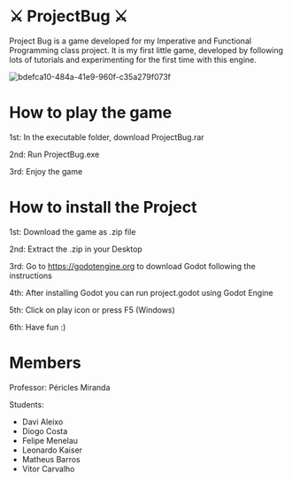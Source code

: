 # ⚔️ ProjectBug ⚔️
Project Bug is a game developed for my Imperative and Functional Programming class project. It is my first little game, developed by following lots of tutorials and experimenting for the first time with this engine.

![bdefca10-484a-41e9-960f-c35a279f073f](https://user-images.githubusercontent.com/89556957/171260076-5c522e1f-5352-405f-aca0-2b82d792d197.jpg)

# How to play the game
1st: In the executable folder, download ProjectBug.rar

2nd: Run ProjectBug.exe

3rd: Enjoy the game

# How to install the Project
1st: Download the game as .zip file

2nd: Extract the .zip in your Desktop

3rd: Go to https://godotengine.org to download Godot following the instructions

4th: After installing Godot you can run project.godot using Godot Engine

5th: Click on play icon or press F5 (Windows)

6th: Have fun :)

# Members
Professor: Péricles Miranda

Students:
- Davi Aleixo
- Diogo Costa
- Felipe Menelau
- Leonardo Kaiser
- Matheus Barros
- Vitor Carvalho
